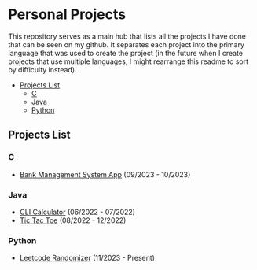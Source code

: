 # Personal Projects <!-- Will no longer hold specific dates for projects, only MM/YYYY format. -->
This repository serves as a main hub that lists all the projects I have done that can be seen on my github. It separates each project into the primary language that was used to create the project (in the future when I create projects that use multiple languages, I might rearrange this readme to sort by difficulty instead). 

- [Projects List](#projects-list)
  - [C](#c)
  - [Java](#java)
  - [Python](#python)

## Projects List
### C
  - [Bank Management System App](https://github.com/Dossr-NK/Bank-Management-System-App) (09/2023 - 10/2023)
### Java
  - [CLI Calculator](https://github.com/Dossr-NK/CLI-Calculator) (06/2022 - 07/2022)
  - [Tic Tac Toe](https://github.com/Dossr-NK/Tic-Tac-Toe) (08/2022 - 12/2022)
  <!-- - [Converter](https://github.com/Dossr-NK/Personal-Projects/tree/main/Java/Converter) (9/28/2023 - present) -->

### Python
  - [Leetcode Randomizer](https://github.com/Dossr-NK/Leetcode-Randomizer) (11/2023 - Present)
